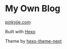# My Own Blog

[pinkyjie.com](http://pinkyjie.com)


Built with [Hexo](http://hexo.io/)


Theme by [hexo-theme-next](https://github.com/PinkyJie/hexo-theme-next)
